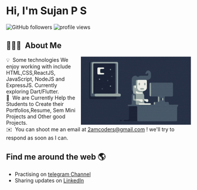 # Hi, I'm Sujan P S

![GitHub followers](https://img.shields.io/github/followers/2AM-Coder?label=Follow&style=social)
<img alt = "profile views" src="https://komarev.com/ghpvc/?username=2AM-Coder&color=brightgreen">  


## 👨🏻‍💻 &nbsp;About Me

<img alt="Night Coding" src="https://raw.githubusercontent.com/AVS1508/AVS1508/master/assets/Night-Coding.gif" align="right"/>

💡 &nbsp;Some technologies We enjoy working with include HTML,CSS,ReactJS, JavaScript, NodeJS and ExpressJS. Currently exploring Dart/Flutter.\
🌱 &nbsp;We are Currently Help the Students to Create their Portfolios,Resume, Sem Mini Projects and Other good Projects.\
✉️ &nbsp;You can shoot me an email at 2amcoders@gmail.com ! we'll try to respond as soon as I can.



## Find me around the web 🌎 

- Practising on <a href="https://t.me/+VVuqXwes2zFmZjg1">telegram Channel</a> 
- Sharing updates on <a href="https://www.linkedin.com/company/2am-coders/">LinkedIn</a> 

